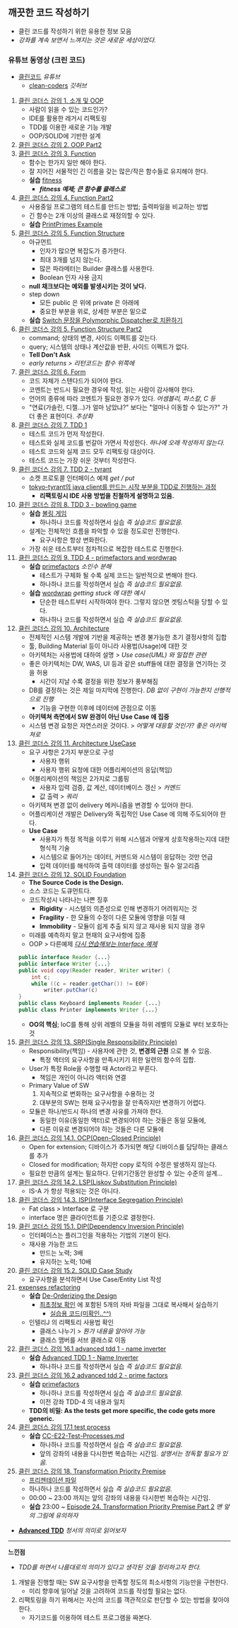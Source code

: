 ## 깨끗한 코드 작성하기

* 클린 코드를 작성하기 위한 유용한 정보 모음
* _강좌를 계속 보면서 느껴지는 것은 새로운 세상이었다._

### 유튜브 동영상 (크린 코드)

* [클린코드](https://www.youtube.com/playlist?list=PLuLb6MC4SOvXCRePHrb4e-EYadjZ9KHyH) _유튜브_
  - [clean-coders](https://github.com/msbaek/clean-coders-2013) _깃허브_


1. [클린 코더스 강의 1. 소개 및 OOP](https://www.youtube.com/watch?v=60lLSe1phks)
    - 사람이 읽을 수 있는 코드인가?
    - IDE를 활용한 레거시 리팩토링
    - TDD를 이용한 새로운 기능 개발
    - OOP/SOLID에 기반한 설계
1. [클린 코더스 강의 2. OOP Part2](https://www.youtube.com/watch?v=D8_mbdoGPrg)
1. [클린 코더스 강의 3. Function](https://www.youtube.com/watch?v=GYNT7O3rLhU)
    - 함수는 한가지 일만 해야 한다.
    - 잘 지어진 서물적인 긴 이름을 갖는 많은/작은 함수들로 유지해야 한다.
    - **실습** [fitness](https://github.com/msbaek/fitness-example) 
      - **_fitness 예제; 큰 함수를 클래스로_**
1. [클린 코더스 강의 4. Function Part2](https://www.youtube.com/watch?v=yd2xcVn_pAc)
    - 사용중일 프로그램의 테스트를 만드는 방법; 출력파일을 비교하는 방법
    - 긴 함수는 2개 이상의 클래스로 재정의할 수 있다.
    - **실습** [PrintPrimes Example](https://github.com/msbaek/print-prime)
1. [클린 코더스 강의 5. Function Structure](https://www.youtube.com/watch?v=JSV_YpTFhtw)
    - 아규먼트
      - 인자가 많으면 복잡도가 증가한다.
      - 최대 3개를 넘지 않는다.
      - 많은 파라메터는 Builder 클래스를 사용한다.
      - Boolean 인자 사용 금지
    - **null 채크보다는 예외를 발생시키는 것이 낮다.**
    - step down
      - 모든 public 은 위에 private 은 아래에
      - 중요한 부분을 위로, 상세한 부분은 밑으로
    - **실습** [Switch 문장을 Polymorphic Dispatcher로 치환하기](https://github.com/msbaek/videostore)
1. [클린 코더스 강의 5. Function Structure Part2](https://www.youtube.com/watch?v=cgiDv1XFWsk)
    - command; 상태의 변경, 사이드 이펙트를 갖는다.
    - query; 시스템의 상태나 계산값을 반환, 사이드 이펙트가 없다.
    - **Tell Don't Ask**
    - _early returns > 리턴코드는 함수 위쪽에_
1. [클린 코더스 강의 6. Form ](https://www.youtube.com/watch?v=PX5IUNdLSzg)
    - 코드 자체가 스탠다드가 되어야 한다.
    - 코멘트는 반드시 필요한 경우에 작성, 읽는 사람이 감사해야 한다.
    - 언어의 종류에 따라 코멘트가 필요한 경우가 있다. _어셈블리, 파스칼, C 등_
    - "연료(가솔린, 디젤...)가 얼마 남았냐?" 보다는 "얼마나 이동할 수 있는가?" 가 더 좋은 표현이다. _추상화_
1. [클린 코더스 강의 7. TDD 1](https://www.youtube.com/watch?v=wmHV6L0e1sU)
    - 테스트 코드가 먼저 작성한다.
    - 테스트와 실제 코드를 번갈아 가면서 작성한다. _하나에 오래 작성하지 않는다._
    - 테스트 코드와 실제 코드 모두 리팩토링 대상이다.
    - 테스트 코드는 가장 쉬운 것부터 작성한다.
2. [클린 코더스 강의 7. TDD 2 - tyrant](https://www.youtube.com/watch?v=c-Pv2ia05Ek)
    - 소켓 프로토콜 인터페이스 예제 _get / put_
    - [tokyo-tyrant의 java client를 만드는 시작 부분을 TDD로 진행하는 과정](https://github.com/msbaek/tyrant-client-tdd)
      - **리팩토링시 IDE 사용 방법을 친철하게 설명하고 있음.**
3. [클린 코더스 강의 8. TDD 3 - bowling game](https://www.youtube.com/watch?v=fFwDMzML7hI)
    - **실습** [볼링 게임](https://github.com/msbaek/bowling-game)
      - 하나하나 코드를 작성하면서 실습 _즉 실습코드 필요없음._
    - 설계는 전체적인 흐름을 파악할 수 있을 정도로만 진행한다.
      - 요구사항은 항상 변화한다.
    - 가장 쉬운 테스트부터 점차적으로 복잡한 테스트로 진행한다.
4. [클린 코더스 강의 9. TDD 4 - primefactors and wordwrap](https://www.youtube.com/watch?v=X4JtF2BfA0U)
    - **실습** [primefactors](https://github.com/msbaek/primefactors) _소인수 분해_
      - 테스트가 구체화 될 수록 실제 코드는 일반적으로 변해야 한다.
      - 하나하나 코드를 작성하면서 실습 _즉 실습코드 필요없음._
    - **실습** [wordwrap](https://github.com/msbaek/wordwrap) _getting stuck 에 대한 예시_
      - 단순한 테스트부터 시작하여야 한다. 그렇지 않으면 겟팅스턱을 당할 수 있다.
      - 하나하나 코드를 작성하면서 실습 _즉 실습코드 필요없음._
1. [클린 코더스 강의 10. Architecture](https://www.youtube.com/watch?v=sYPsm93qIkY)
    - 전체적인 시스템 개발에 기반을 제공하는 변경 불가능한 초기 결정사항의 집합
    - 툴, Building Material 등이 아니라 사용법(Usage)에 대한 것
    - 아키텍처는 사용법에 대하여 설명 > _Use case(UML) 와 밀접한 관련_
    - 좋은 아키텍처는 DW, WAS, UI 등과 같은 stuff들에 대한 결정을 연기하는 것을 허용
      - 시간이 지날 수록 결정을 위한 정보가 풍부해짐
    - DB를 결정하는 것은 제일 마지막에 진행한다. _DB 없이 구현이 가능한지 선행적으로 진행_
      - 기능을 구현한 이후에 데이터에 관점으로 이동
    - **아키텍쳐 측면에서 SW 완경이 아닌 Use Case 에 집중**
    - 시스템 변경 요청은 자연스러운 것이다. > _어떻게 대응할 것인가? 좋은 아키텍쳐로_
1. [클린 코더스 강의 11. Architecture UseCase](https://www.youtube.com/watch?v=5DVIUl5DoUo)
    - 요구 사항은 2가지 부분으로 구성
      - 사용자 행위
      - 사용자 행위 요청에 대한 어플리케이션의 응답(책임)
    - 어블리케이션의 책임은 2가지로 그룹핑
      - 사용자 입력 검증, 값 계산, 데이터베이스 갱신 > _커멘드_
      - 값 출력 > _쿼리_
    - 아키텍쳐 변경 없이 delivery 메커니즘을 변경할 수 있어야 한다.
    - 어플리케이션 개발은 Delivery와 독립적인 Use Case 에 의해 주도되어야 한다.
    - **Use Case**
      - 사용자가 특정 목적을 이루기 위해 시스템과 어떻게 상호작용하는지데 대한 형식적 기술
      - 시스템으로 들어가는 데이터, 커맨드와 시스템이 응답하는 것만 언급
      - 입력 데이터를 해석하여 출력 데이터를 생성하는 필수 알고리즘
1. [클린 코더스 강의 12. SOLID Foundation](https://www.youtube.com/watch?v=HIWJ8sF8lO8)
    - **The Source Code is the Design.**
    - 소스 코드는 도큐먼트다.
    - 코드작성시 나타나는 나쁜 징후
      - **Rigidity** - 시스템의 의존성으로 인해 변경하기 어려워지는 것
      - **Fragility** - 한 모듈의 수정이 다른 모듈에 영향을 미칠 때
      - **Immobility** - 모듈이 쉽게 추출 되지 않고 재사용 되지 않을 경우
    - 미래를 예측하지 말고 현재의 요구사항에 집중
    - OOP > 다른예제 _[다시 연습해보는 Interface 예제](https://jjsk27.wordpress.com/2012/01/16/%EB%8B%A4%EC%8B%9C-%EC%97%B0%EC%8A%B5%ED%95%B4%EB%B3%B4%EB%8A%94-interface-%EC%98%88%EC%A0%9C/)_
    ```java
    public interface Reader {...}
    public interface Writer {...}
    public void copy(Reader reader, Writer writer) {
        int c;
        while ((c = reader.getChar()) != EOF)
            writer.putChar(c)
    }
    public class Keyboard implements Reader {...}
    public class Printer implements Writer {...}
    ```
    - **OO의 핵심**; IoC를 통해 상위 레벨의 모듈을 하위 레벨의 모듈로 부터 보호하는 것
1. [클린 코더스 강의 13. SRP(Single Responsibility Principle)](https://www.youtube.com/watch?v=AdANHDp5dTM)
    - Responsibility(책임) - 사용자에 관한 것, **변경의 근원** 으로 볼 수 있음.
      - 특정 액터의 요구사항을 만족시키기 위한 일련의 함수의 집합.
    - User가 특정 Role을 수행할 때 Actor라고 부른다.
      - 책임은 개인이 아니라 액터와 연결
    - Primary Value of SW
      1. 지속적으로 변화하는 요구사항을 수용하는 것
      2. 대부분의 SW는 현재 요구사항을 잘 만족하지만 변경하기 어렵다.
    - 모듈은 하나/반드시 하나의 변경 사유를 가져야 한다.
      - 동일한 이유(동일한 액터)로 변경되어야 하는 것들은 동일 모듈에,
      - 다른 이유로 변경되어야 하는 것들은 다른 모듈에
1. [클린 코더스 강의 14.1. OCP(Open-Closed Principle)](https://www.youtube.com/watch?v=dqa-IdafeIE)
    - Open for extension; 디바이스가 추가되면 해당 디바이스를 담당하는 클래스를 추가
    - Closed for modification; 하지만 copy 로직의 수정은 발생하지 않는다.
    - 필요한 만큼의 설계는 필요하다. 단위기간동안 완성할 수 있는 수준의 설계...
2. [클린 코더스 강의 14.2. LSP(Liskov Substitution Principle)](https://www.youtube.com/watch?v=OfVwuWJSHOY)
    - IS-A 가 항상 적용되는 것은 아니다.
3. [클린 코더스 강의 14.3. ISP(Interface Segregation Principle)](https://www.youtube.com/watch?v=IIrjI7YUw6g)
    - Fat class > Interface 로 구분
    - interface 명은 클라이언트를 기준으로 결정한다.
1. [클린 코더스 강의 15.1. DIP(Dependency Inversion Principle)](https://www.youtube.com/watch?v=mI1PsrgogCw)
    - 인터페이스는 플러그인을 적용하는 기법의 기본이 된다.
    - 재사용 가능한 코드
      - 만드는 노력; 3배
      - 유지하는 노력; 10배
2. [클린 코더스 강의 15.2. SOLID Case Study](https://www.youtube.com/watch?v=SaycTFHwpYQ)
    - 요구사항을 분석하면서 Use Case/Entity List 작성
1. [expenses refactoring](https://www.youtube.com/watch?v=3MTf43_RcVM)
    - **실습** [De-Orderizing the Design](https://github.com/msbaek/expense)
      - [최초정보 확인](https://github.com/msbaek/expense/commit/114deae805259d0dc6c3b7bdbba97e2f2bdc55f5#diff-0982d06bd89afcf585b0c1fd2c457ba7) 에 포함된 5개의 자바 파일을 그대로 복사해서 실습하기
        - [실습용 코드(미확인..^^)](https://github.com/dugbang/TDDSample/tree/master/expenses%20refactoring)
    - 인텔리J 의 리팩토리 사용법 확인
      - 클래스 나누기 > _뭔가 내용을 알아야 가능_
      - 클래스 맴버를 서브 클래스로 이동
1. [클린 코더스 강의 16.1 advanced tdd 1 - name inverter](https://www.youtube.com/watch?v=czjWpmy3rkM)
    - **실습** [Advanced TDD 1 - Name Inverter](https://github.com/msbaek/code-samples/blob/cc-19-name-inverter/src/main/java/nameinverter/AdvancedTDD1.md)
      - 하나하나 코드를 작성하면서 실습 _즉 실습코드 필요없음._
1. [클린 코더스 강의 16.2 advanced tdd 2 - prime factors](https://www.youtube.com/watch?v=iOsRekMk7Dg)
    - **실습** [primefactors](https://github.com/msbaek/primefactors)
      - 하나하나 코드를 작성하면서 실습 _즉 실습코드 필요없음._
      - 이전 강좌 TDD-4 의 내용과 일치
    - **TDD의 비밀: As the tests get more specific, the code gets more generic.**
1. [클린 코더스 강의 17.1 test process](https://www.youtube.com/watch?v=iIr4Fhfsj-E)
    - **실습** [CC-E22-Test-Processes.md](https://github.com/msbaek/memo/blob/master/CC-E22-Test-Processes.md)
      - 하나하나 코드를 작성하면서 실습 _즉 실습코드 필요없음._
      - 앞의 강좌의 내용을 다시한번 복습하는 시간임. _설명서는 정독할 필요가 있음._
1. [클린 코더스 강의 18. Transformation Priority Premise](https://www.youtube.com/watch?v=rRm0IuvX-Kc)
    - [프리젠테이션 파일](https://github.com/msbaek/memo/blob/master/TPP.pdf)
    - 하나하나 코드를 작성하면서 실습 _즉 실습코드 필요없음._
    - 00:00 ~ 23:00 까지는 앞의 강좌의 내용을 다시한번 복습하는 시간임.
    - **실습** 23:00 ~ [Episode 24. Transformation Priority Premise Part 2](https://github.com/msbaek/memo/blob/master/CC-E24-Transformation-Priority-Premise-Part2.md) _맨 앞의 그림에 유의하자_


* **[Advanced TDD](https://github.com/msbaek/memo/blob/master/AdvancedTDD.md)** _청서의 의미로 읽어보자_

----

**느낀점**
* _TDD를 하면서 나름대로의 의미가 있다고 생각된 것을 정리하고자 한다._

1. 개발을 진행할 때는 SW 요구사항을 만족할 정도의 최소사항의 기능만을 구현한다.
    - 미리 향후에 일어날 것을 고려하여 코드를 작성할 필요는 없다.
2. 리팩토링을 하기 위해서는 자신의 코드를 객관적으로 판단할 수 있는 방법을 찾아야 한다.
    - 자기코드를 이용하여 테스트 프로그램을 짜본다.

